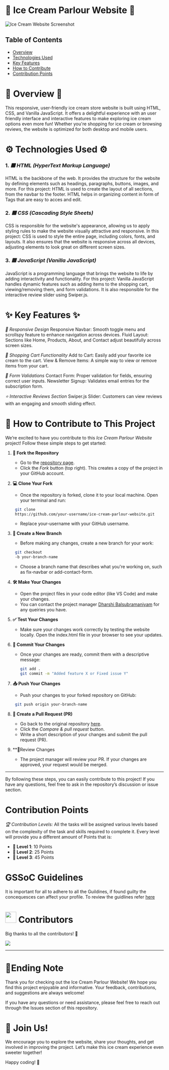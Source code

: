  #   🍦 Ice Cream Parlour Website 🍨
  
 ![Ice Cream Website Screenshot](/Screenshot%202024-10-02%20121926.png) 

 ## Table of Contents
- [Overview](#-overview-)
- [Technologies Used](#-technologies-used-)
- [Key Features](#-key-features-)
- [How to Contribute](#-how-to-contribute-to-this-project-)
- [Contribution Points](#contribution-points)

                                                                 
# 🌟 Overview 🌟
This responsive, user-friendly ice cream store website is built using HTML, CSS, and Vanilla JavaScript. It offers a delightful experience with an user friendly interface and interactive features to make exploring ice cream options even more fun! Whether you're shopping for ice cream or browsing reviews, the website is optimized for both desktop and mobile users.


 #  ⚙️ Technologies Used ⚙️
### 1. *🟧 HTML (HyperText Markup Language)*
HTML is the backbone of the web. It provides the structure for the website by defining elements such as headings, paragraphs, buttons, images, and more. For this project:
HTML is used to create the layout of all sections, from the navbar to the footer. HTML helps in organizing content in form of Tags that are easy to acces and edit. 

### 2. *🟦 CSS (Cascading Style Sheets)*
CSS is responsible for the website's appearance, allowing us to apply styling rules to make the website visually attractive and responsive. In this project:
CSS is used to style the entire page, including colors, fonts, and layouts. It also ensures that the website is responsive across all devices, adjusting elements to look great on different screen sizes.

### 3. *🟨 JavaScript (Vanilla JavaScript)*
JavaScript is a programming language that brings the website to life by adding interactivity and functionality. For this project:
Vanilla JavaScript handles dynamic features such as adding items to the shopping cart, viewing/removing them, and form validations.
It is also responsible for the interactive review slider using Swiper.js.



 # ✨ Key Features ✨
*📱 Responsive Design*
Responsive Navbar: Smooth toggle menu and scrollspy feature to enhance navigation across devices.
Fluid Layout: Sections like Home, Products, About, and Contact adjust beautifully across screen sizes.

*🛒 Shopping Cart Functionality*
Add to Cart: Easily add your favorite ice cream to the cart.
View & Remove Items: A simple way to view or remove items from your cart.

*📝 Form Validations*
Contact Form: Proper validation for fields, ensuring correct user inputs.
Newsletter Signup: Validates email entries for the subscription form.

*⭐ Interactive Reviews Section*
Swiper.js Slider: Customers can view reviews with an engaging and smooth sliding effect.




# 🚀 How to Contribute to This Project

We’re excited to have you contribute to this *Ice Cream Parlour Website* project! Follow these simple steps to get started:

1. **🍴 Fork the Repository**  
   - Go to the [repository page](https://github.com/DharshiBalasubramaniyam/ice-cream-parlour-website).
   - Click the *Fork* button (top right). This creates a copy of the project in your GitHub account.

2. **💻 Clone Your Fork**  
   - Once the repository is forked, clone it to your local machine. Open your terminal and run:
    ``` bash
     git clone
     https://github.com/your-username/ice-cream-parlour-website.git
    ```
     
   - Replace your-username with your GitHub username.

3. **🌿 Create a New Branch** 
   - Before making any changes, create a new branch for your work:
    ``` bash
     git checkout
     -b your-branch-name
    ```
     
   - Choose a branch name that describes what you're working on, such as fix-navbar or add-contact-form.

4. **🛠️ Make Your Changes**
   - Open the project files in your code editor (like VS Code) and make your changes.
   - You can contact the project manager [Dharshi Balsubramaniyam](https://github.com/DharshiBalasubramaniyam) for any queiries you have.

5. **✅ Test Your Changes**
   - Make sure your changes work correctly by testing the website locally. Open the index.html file in your browser to see your updates.

6. **💬 Commit Your Changes** 
   - Once your changes are ready, commit them with a descriptive message:
     ```bash
     git add .
     git commit -m "Added feature X or Fixed issue Y"
     ```
     

7. **📤 Push Your Changes**
   - Push your changes to your forked repository on GitHub:
    ``` bash
     git push origin your-branch-name
    ```
     

8. **🔄 Create a Pull Request (PR)** 
   - Go back to the original repository [here](https://github.com/DharshiBalasubramaniyam/ice-cream-parlour-website).
   - Click the *Compare & pull request* button.
   - Write a short description of your changes and submit the pull request (PR).

9. **🔎Review Changes
   - The project manager will review your PR. If your changes are approved, your request would be merged.

---

By following these steps, you can easily contribute to this project! If you have any questions, feel free to ask in the repository’s discussion or issue section.


# Contribution Points 

*🏆 Contribution Levels:*
All the tasks will be assigned various levels based on the complexity of the task and skills required to complete it. Every level will provide you a different amount of Points that is:
- **🥇 Level 1**: 10 Points  
- **🥈 Level 2**: 25 Points  
- **🥉 Level 3**: 45 Points  

# GSSoC Guidelines 

It is important for all to adhere to all the Guildines, if found guilty the concequesces can affect your profile. To review the guidlines refer [here](https://github.com/GSSoC24/Contributor/tree/main/gssoc-guidelines)

# <img src="https://raw.githubusercontent.com/Tarikul-Islam-Anik/Animated-Fluent-Emojis/master/Emojis/Smilies/Red%20Heart.png" width="35" height="35"> Contributors

Big thanks to all the contributors! 🎉

<a href="https://github.com/DharshiBalasubramaniyam/ice-cream-parlour-website/pulse"> <img align="center" src="https://contrib.rocks/image?max=100&repo=DharshiBalasubramaniyam/ice-cream-parlour-website" /> </a> 

---
# 📄Ending Note
Thank you for checking out the Ice Cream Parlour Website! We hope you find this project enjoyable and informative. Your feedback, contributions, and suggestions are always welcome!

If you have any questions or need assistance, please feel free to reach out through the Issues section of this repository.

# 🌈 Join Us!
We encourage you to explore the website, share your thoughts, and get involved in improving the project. Let’s make this ice cream experience even sweeter together!

Happy coding! 🍦

